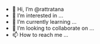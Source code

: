 - 👋 Hi, I’m @rattratana
- 👀 I’m interested in ...
- 🌱 I’m currently learning ...
- 💞️ I’m looking to collaborate on ...
- 📫 How to reach me ...

<!---
rattratana/rattratana is a ✨ special ✨ repository because its `README.md` (this file) appears on your GitHub profile.
You can click the Preview link to take a look at your changes.
--->

